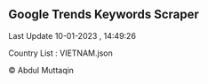 

## Google Trends Keywords Scraper 
 
Last Update 10-01-2023 , 14:49:26

Country List :
VIETNAM.json



© Abdul Muttaqin 
